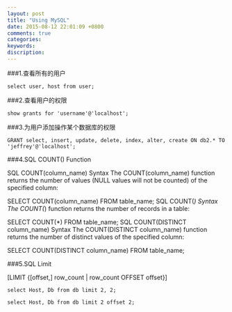```yaml
---
layout: post
title: "Using MySQL"
date: 2015-08-12 22:01:09 +0800
comments: true
categories: 
keywords: 
discription: 
---
```


###1.查看所有的用户

```
select user, host from user;
```
###2.查看用户的权限

```
show grants for 'username'@'localhost';
```

###3.为用户添加操作某个数据库的权限

```
GRANT select, insert, update, delete, index, alter, create ON db2.* TO 'jeffrey'@'localhost';
```

###4.SQL COUNT() Function

SQL COUNT(column_name) Syntax
The COUNT(column_name) function returns the number of values (NULL values will not be counted) of the specified column:

SELECT COUNT(column_name) FROM table_name;
SQL COUNT(*) Syntax
The COUNT(*) function returns the number of records in a table:

SELECT COUNT(*) FROM table_name;
SQL COUNT(DISTINCT column_name) Syntax
The COUNT(DISTINCT column_name) function returns the number of distinct values of the specified column:

SELECT COUNT(DISTINCT column_name) FROM table_name;

###5.SQL Limit

[LIMIT {[offset,] row_count | row_count OFFSET offset}]

```
select Host, Db from db limit 2, 2;

select Host, Db from db limit 2 offset 2;
```



